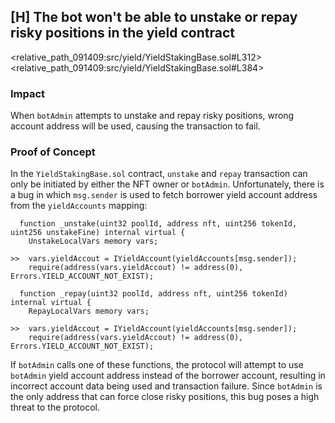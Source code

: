 ## [H] The bot won't be able to unstake or repay risky positions in the yield contract

<relative_path_091409:src/yield/YieldStakingBase.sol#L312><relative_path_091409:src/yield/YieldStakingBase.sol#L384>

### Impact

When `botAdmin` attempts to unstake and repay risky positions, wrong account address will be used, causing the transaction to fail.

### Proof of Concept

In the `YieldStakingBase.sol` contract, `unstake` and `repay` transaction can only be initiated by either the NFT owner or `botAdmin`. Unfortunately, there is a bug in which `msg.sender` is used to fetch borrower yield account address from the `yieldAccounts` mapping:

```solidity
  function _unstake(uint32 poolId, address nft, uint256 tokenId, uint256 unstakeFine) internal virtual {
    UnstakeLocalVars memory vars;

>>  vars.yieldAccout = IYieldAccount(yieldAccounts[msg.sender]);
    require(address(vars.yieldAccout) != address(0), Errors.YIELD_ACCOUNT_NOT_EXIST);

  function _repay(uint32 poolId, address nft, uint256 tokenId) internal virtual {
    RepayLocalVars memory vars;

>>  vars.yieldAccout = IYieldAccount(yieldAccounts[msg.sender]);
    require(address(vars.yieldAccout) != address(0), Errors.YIELD_ACCOUNT_NOT_EXIST);
```

If `botAdmin` calls one of these functions, the protocol will attempt to use `botAdmin` yield account address instead of the borrower account, resulting in incorrect account data being used and transaction failure. Since `botAdmin` is the only address that can force close risky positions, this bug poses a high threat to the protocol.



